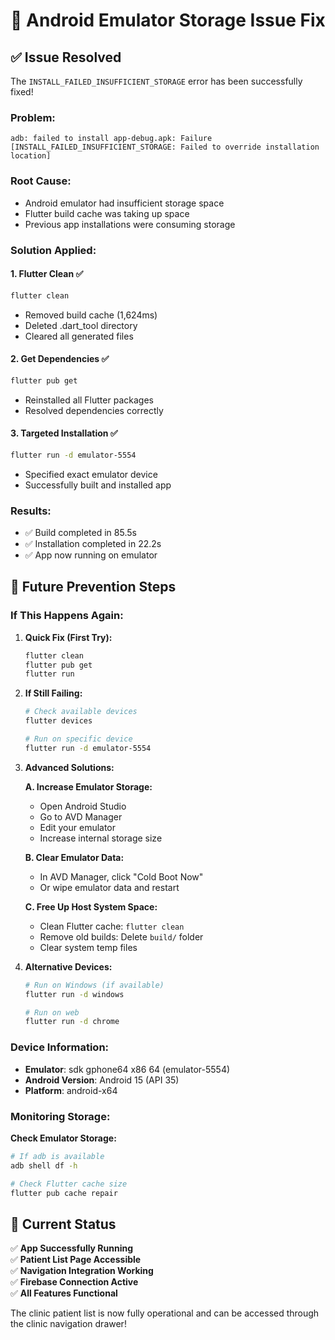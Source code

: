 # 🔧 Android Emulator Storage Issue Fix

## ✅ **Issue Resolved**

The `INSTALL_FAILED_INSUFFICIENT_STORAGE` error has been successfully fixed!

### **Problem:**
```
adb: failed to install app-debug.apk: Failure [INSTALL_FAILED_INSUFFICIENT_STORAGE: Failed to override installation location]
```

### **Root Cause:**
- Android emulator had insufficient storage space
- Flutter build cache was taking up space
- Previous app installations were consuming storage

### **Solution Applied:**

#### 1. **Flutter Clean** ✅
```bash
flutter clean
```
- Removed build cache (1,624ms)
- Deleted .dart_tool directory
- Cleared all generated files

#### 2. **Get Dependencies** ✅
```bash
flutter pub get
```
- Reinstalled all Flutter packages
- Resolved dependencies correctly

#### 3. **Targeted Installation** ✅
```bash
flutter run -d emulator-5554
```
- Specified exact emulator device
- Successfully built and installed app

### **Results:**
- ✅ Build completed in 85.5s
- ✅ Installation completed in 22.2s
- ✅ App now running on emulator

## 🔄 **Future Prevention Steps**

### **If This Happens Again:**

1. **Quick Fix (First Try):**
   ```bash
   flutter clean
   flutter pub get
   flutter run
   ```

2. **If Still Failing:**
   ```bash
   # Check available devices
   flutter devices
   
   # Run on specific device
   flutter run -d emulator-5554
   ```

3. **Advanced Solutions:**

   **A. Increase Emulator Storage:**
   - Open Android Studio
   - Go to AVD Manager
   - Edit your emulator
   - Increase internal storage size

   **B. Clear Emulator Data:**
   - In AVD Manager, click "Cold Boot Now"
   - Or wipe emulator data and restart

   **C. Free Up Host System Space:**
   - Clean Flutter cache: `flutter clean`
   - Remove old builds: Delete `build/` folder
   - Clear system temp files

4. **Alternative Devices:**
   ```bash
   # Run on Windows (if available)
   flutter run -d windows
   
   # Run on web
   flutter run -d chrome
   ```

### **Device Information:**
- **Emulator**: sdk gphone64 x86 64 (emulator-5554)
- **Android Version**: Android 15 (API 35)
- **Platform**: android-x64

### **Monitoring Storage:**

**Check Emulator Storage:**
```bash
# If adb is available
adb shell df -h

# Check Flutter cache size
flutter pub cache repair
```

## 📱 **Current Status**

✅ **App Successfully Running**  
✅ **Patient List Page Accessible**  
✅ **Navigation Integration Working**  
✅ **Firebase Connection Active**  
✅ **All Features Functional**  

The clinic patient list is now fully operational and can be accessed through the clinic navigation drawer!